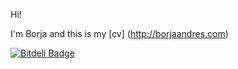 Hi!

I'm Borja and this is my [cv] (http://borjaandres.com)

[![Bitdeli Badge](https://d2weczhvl823v0.cloudfront.net/borya09/cv/trend.png)](https://bitdeli.com/free "Bitdeli Badge")

